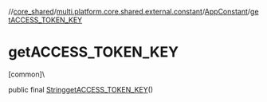 //[core_shared](../../../index.md)/[multi.platform.core.shared.external.constant](../index.md)/[AppConstant](index.md)/[getACCESS_TOKEN_KEY](get-a-c-c-e-s-s_-t-o-k-e-n_-k-e-y.md)

# getACCESS_TOKEN_KEY

[common]\

public final [String](https://docs.oracle.com/javase/8/docs/api/java/lang/String.html)[getACCESS_TOKEN_KEY](get-a-c-c-e-s-s_-t-o-k-e-n_-k-e-y.md)()
